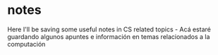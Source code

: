 # notes
Here I'll be saving some useful notes in CS related topics - Acá estaré guardando algunos apuntes e información en temas relacionados a la computación
